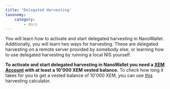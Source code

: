 ```yaml
---
title: 'Delegated Harvesting'
taxonomy:
    category:
        - docs
---
```


You will learn how to activate and start delegated harvesting in NanoWallet. Additionally, you will learn two ways for harvesting.  These are delegated harvesting on a remote server provided by somebody else, or learning how to use delegated harvesting by running a local NIS yourself.

**To activate and start delegated harvesting in NanoWallet you need a [XEM Account](https://blog.nem.io/how-do-i-get-importance-on-the-nem-blockchain/) with at least a 10'000 XEM vested balance.**
To check how long it takes for you to get a vested balance of 10'000 XEM, you can use [this](http://samesake.com/xem/harvesting-calculator/) harvesting calculator.